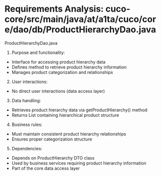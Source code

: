# Requirements Analysis: cuco-core/src/main/java/at/a1ta/cuco/core/dao/db/ProductHierarchyDao.java

ProductHierarchyDao.java
1. Purpose and functionality:
- Interface for accessing product hierarchy data
- Defines method to retrieve product hierarchy information
- Manages product categorization and relationships

2. User interactions:
- No direct user interactions (data access layer)

3. Data handling:
- Retrieves product hierarchy data via getProductHierarchy() method
- Returns List<ProductHierarchy> containing hierarchical product structure

4. Business rules:
- Must maintain consistent product hierarchy relationships
- Ensures proper categorization structure

5. Dependencies:
- Depends on ProductHierarchy DTO class
- Used by business services requiring product hierarchy information
- Part of the core data access layer